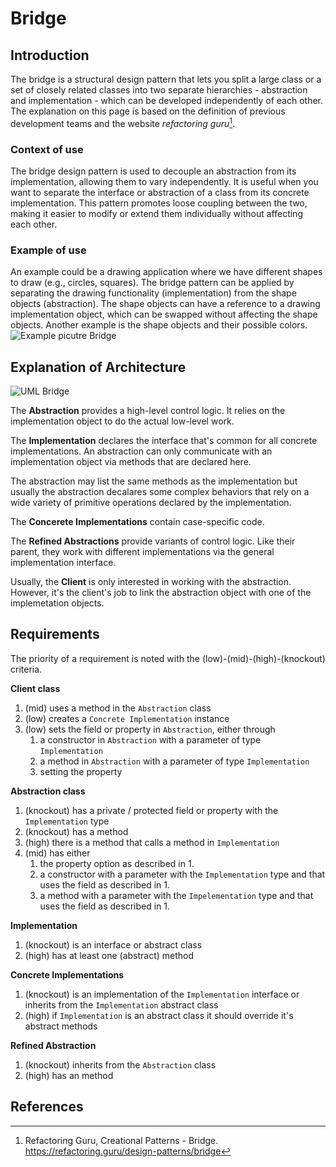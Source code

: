 # Bridge
## Introduction
The bridge is a structural design pattern that lets you split a large class or a set of closely related classes into two separate hierarchies - abstraction and implementation - which can be developed independently of each other. The explanation on this page is based on the definition of previous development teams and the website _refactoring guru_[^1].

### Context of use
The bridge design pattern is used to decouple an abstraction from its implementation, allowing them to vary independently. It is useful when you want to separate the interface or abstraction of a class from its concrete implementation. This pattern promotes loose coupling between the two, making it easier to modify or extend them individually without affecting each other.

### Example of use
An example could be  a drawing application where we have different shapes to draw (e.g., circles, squares). The bridge pattern can be applied by separating the drawing functionality (implementation) from the shape objects (abstraction). The shape objects can have a reference to a drawing implementation object, which can be swapped without affecting the shape objects. Another example is the shape objects and their possible colors. ![Example picutre Bridge](https://refactoring.guru/images/patterns/diagrams/bridge/solution-en.png)

## Explanation of Architecture
![UML Bridge](https://refactoring.guru/images/patterns/diagrams/bridge/structure-en.png)

The **Abstraction** provides a high-level control logic. It relies on the implementation object to do the actual low-level work.

The **Implementation** declares the interface that's common for all concrete implementations. An abstraction can only communicate with an implementation object via methods that are declared here. 

The abstraction may list the same methods as the implementation but usually the abstraction decalares some complex behaviors that rely on a wide variety of primitive operations declared by the implementation.

The **Concerete Implementations** contain case-specific code.

The **Refined Abstractions** provide variants of control logic. Like their parent, they work with different implementations via the general implementation interface. 

Usually, the **Client** is only interested in working with the abstraction. However, it's the client's job to link the abstraction object with one of the implemetation objects. 

## Requirements
The priority of a requirement is noted with the (low)-(mid)-(high)-(knockout) criteria.

**Client class**
1. (mid) uses a method in the `Abstraction` class
2. (low) creates a `Concrete Implementation` instance
3. (low) sets the field or property in `Abstraction`, either through
    1. a constructor in `Abstraction` with a parameter of type `Implementation`
    2. a method in `Abstraction` with a parameter of type `Implementation` 
    3. setting the property

**Abstraction class**
1. (knockout) has a private / protected field or property with the `Implementation` type
2. (knockout) has a method 
3. (high) there is a method that calls a method in `Implementation`
4. (mid) has either
    1. the property option as described in 1.
    2. a constructor with a parameter with the `Implementation` type and that uses the field as described in 1.
    3. a method with a parameter with the `Impelementation` type and that uses the field as described in 1.

**Implementation**
1. (knockout) is an interface or abstract class
2. (high) has at least one (abstract) method

**Concrete Implementations**
1. (knockout) is an implementation of the `Implementation` interface or inherits from the `Implementation` abstract class
2. (high) if `Implementation` is an abstract class it should override it's abstract methods

**Refined Abstraction**
1. (knockout) inherits from the `Abstraction` class
2. (high) has an method

## References
[^1]: Refactoring Guru, Creational Patterns - Bridge. https://refactoring.guru/design-patterns/bridge

